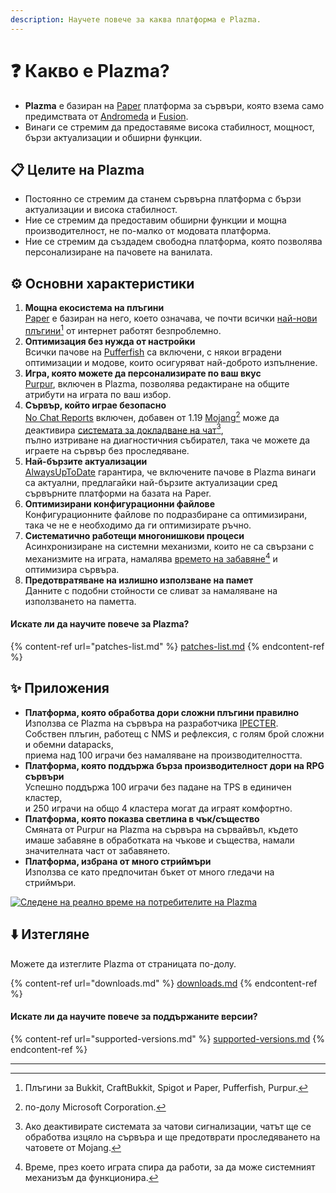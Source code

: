 ```yaml
---
description: Научете повече за каква платформа е Plazma.
---
```


# ❓ Какво е Plazma?

- **Plazma** е базиран на [Paper](https://github.com/PaperMC/Paper) платформа за сървъри, която взема само предимствата от [Andromeda](https://github.com/EarendelArchived/Andromeda) и [Fusion](https://github.com/RuinedTechnologyUnify/Fusion).
- Винаги се стремим да предоставяме висока стабилност, мощност, бързи актуализации и обширни функции.

## 📋 Целите на Plazma <a href="#id-1" id="id-1"></a>

- Постоянно се стремим да станем сървърна платформа с бързи актуализации и висока стабилност.
- Ние се стремим да предоставим обширни функции и мощна производителност, не по-малко от модовата платформа.
- Ние се стремим да създадем свободна платформа, която позволява персонализиране на пачовете на ванилата.

## ⚙️ Основни характеристики <a href="#id-2" id="id-2"></a>

1. **Мощна екосистема на плъгини**\
   [Paper](https://github.com/PaperMC/Paper) е базиран на него,
   което означава, че почти всички [най-нови плъгини](#user-content-fn-1)[^1] от интернет работят безпроблемно.
2. **Оптимизация без нужда от настройки**\
   Всички пачове на [Pufferfish](https://github.com/pufferfish-gg/Pufferfish) са включени,
   с някои вградени оптимизации и модове, които осигуряват най-доброто изпълнение.
3. **Игра, която можете да персонализирате по ваш вкус**\
   [Purpur](https://github.com/PurpurMC/Purpur), включен в Plazma, позволява редактиране на
   общите атрибути на играта по ваш избор.
4. **Сървър, който играе безопасно**\
   [No Chat Reports](https://github.com/Aizistral-Studios/No-Chat-Reports) включен, добавен от 1.19
   [Mojang](#user-content-fn-2)[^2] може да деактивира [системата за докладване на чат](#user-content-fn-3)[^3],\
   пълно изтриване на диагностичния събирател, така че можете да играете на сървър без проследяване.
5. **Най-бързите актуализации**\
   [AlwaysUpToDate](https://github.com/PlazmaMC/AlwaysUpToDate) гарантира, че включените пачове в Plazma винаги са актуални, предлагайки най-бързите актуализации сред сървърните платформи на базата на Paper.
6. **Оптимизирани конфигурационни файлове**\
   Конфигурационните файлове по подразбиране са оптимизирани, така че не е необходимо да ги оптимизирате ръчно.
7. **Систематично работещи многонишкови процеси**\
   Асинхронизиране на системни механизми, които не са свързани с механизмите на играта, намалява [времето на забавяне](#user-content-fn-4)[^4] и оптимизира сървъра.
8. **Предотвратяване на излишно използване на памет**\
   Данните с подобни стойности се сливат за намаляване на използването на паметта.

#### Искате ли да научите повече за Plazma? <a href="#etc-1" id="etc-1"></a>

{% content-ref url="patches-list.md" %}
[patches-list.md](patches-list.md)
{% endcontent-ref %}

## ✨ Приложения <a href="#id-3" id="id-3"></a>

- **Платформа, която обработва дори сложни плъгини правилно**\
  Използва се Plazma на сървъра на разработчика [IPECTER](https://github.com/IPECTER).\
  Собствен плъгин, работещ с NMS и рефлексия, с голям брой сложни и обемни datapacks,\
  приема над 100 играчи без намаляване на производителността.
- **Платформа, която поддържа бърза производителност дори на RPG сървъри**\
  Успешно поддържа 100 играчи без падане на TPS в единичен кластер,\
  и 250 играчи на общо 4 кластера могат да играят комфортно.
- **Платформа, която показва светлина в чък/същество**\
  Смяната от Purpur на Plazma на сървъра на сървайвъл, където имаше забавяне в обработката на чъкове и същества, намали значителната част от забавянето.
- **Платформа, избрана от много стриймъри**\
  Използва се като предпочитан бъкет от много гледачи на стриймъри.

<a href="https://bstats.org/plugin/server-implementation/Plazma/18047">
   <img src="https://badge.plazmamc.org/internal/bstats" alt="Следене на реално време на потребителите на Plazma">
</a>

## ⬇️ Изтегляне

Можете да изтеглите Plazma от страницата по-долу.

{% content-ref url="downloads.md" %}
[downloads.md](downloads.md)
{% endcontent-ref %}

#### Искате ли да научите повече за поддържаните версии?

{% content-ref url="supported-versions.md" %}
[supported-versions.md](supported-versions.md)
{% endcontent-ref %}

***

[^1]: Плъгини за Bukkit, CraftBukkit, Spigot и Paper, Pufferfish, Purpur.

[^2]: по-долу Microsoft Corporation.

[^3]: Ако деактивирате системата за чатови сигнализации, чатът ще се обработва изцяло на сървъра и ще предотврати проследяването на чатовете от Mojang.

[^4]: Време, през което играта спира да работи, за да може системният механизъм да функционира.
